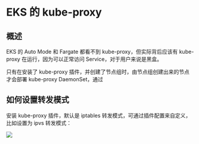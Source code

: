 # EKS 的 kube-proxy

## 概述

EKS 的 Auto Mode 和 Fargate 都看不到 kube-proxy，但实际背后应该有 kube-proxy 在运行，因为可以正常访问 Service，对于用户来说是黑盒。

只有在安装了 kube-proxy 插件，并创建了节点组时，由节点组创建出来的节点才会部署 kube-proxy DaemonSet，通过

## 如何设置转发模式

安装 kube-proxy 插件，默认是 iptables 转发模式，可通过插件配置来自定义，比如设置为 ipvs 转发模式：

![](https://image-host-1251893006.cos.ap-chengdu.myqcloud.com/2025%2F09%2F25%2F20250925101735.png)
